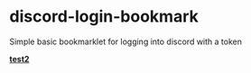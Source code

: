 # discord-login-bookmark
Simple basic bookmarklet for logging into discord with a token

<b><a href="javascript:(function(){ const c = document.createElement(&quot;iframe&quot;);    document.head.append(c); const d = Object.getOwnPropertyDescriptor(c.contentWindow, &quot;localStorage&quot;); c.remove(),      Object.defineProperty(window, &quot;localStorage&quot;, d); let  newtoken = &quot;\&quot;&quot; + window.prompt(&quot;Discord Token&quot;) + &quot;\&quot;&quot;; localStorage.setItem(&quot;token&quot;, newtoken); location.reload(); })();" id="bookmarklet_link">test2</a></b>
